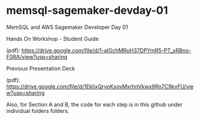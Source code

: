 # memsql-sagemaker-devday-01
MemSQL and AWS Sagemaker Developer Day 01

Hands On Workshop - Student Guide

(pdf): https://drive.google.com/file/d/1-aIGchMRoH37DPYmR5-PT_xRBno-F0RA/view?usp=sharing


Previous Presentation Deck 

(pdf): https://drive.google.com/file/d/1EklixQryoKsovMxrhnVkwx9Rn7C9kvFU/view?usp=sharing


Also, for Section A and B, the code for each step is in this github under individual folders folders.
